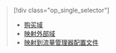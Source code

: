 > [!div class="op_single_selector"]
> * [购买域](../articles/app-service-web/custom-dns-web-site-buydomains-web-app.md)
> * [映射外部域](../articles/app-service-web/app-service-web-tutorial-custom-domain.md)
> * [映射到流量管理器配置文件](../articles/app-service-web/web-sites-traffic-manager-custom-domain-name.md)
> 
> 

